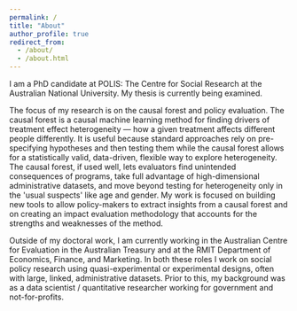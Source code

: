 ```yaml
---
permalink: /
title: "About"
author_profile: true
redirect_from: 
  - /about/
  - /about.html
---
```


I am a PhD candidate at POLIS: The Centre for Social Research at the Australian National University. My thesis is currently being examined.

The focus of my research is on the causal forest and policy evaluation. The causal forest is a causal machine learning method for finding drivers of treatment effect heterogeneity — how a given treatment affects different people differently. It is useful because standard approaches rely on pre-specifying hypotheses and then testing them while the causal forest allows for a statistically valid, data-driven, flexible way to explore heterogeneity. The causal forest, if used well, lets evaluators find unintended consequences of programs, take full advantage of high-dimensional administrative datasets, and move beyond testing for heterogeneity only in the 'usual suspects' like age and gender. My work is focused on building new tools to allow policy-makers to extract insights from a causal forest and on creating an impact evaluation methodology that accounts for the strengths and weaknesses of the method.

Outside of my doctoral work, I am currently working in the Australian Centre for Evaluation in the Australian Treasury and at the RMIT Department of Economics, Finance, and Marketing. In both these roles I work on social policy research using quasi-experimental or experimental designs, often with large, linked, administrative datasets. Prior to this, my background was as a data scientist / quantitative researcher working for government and not-for-profits.


